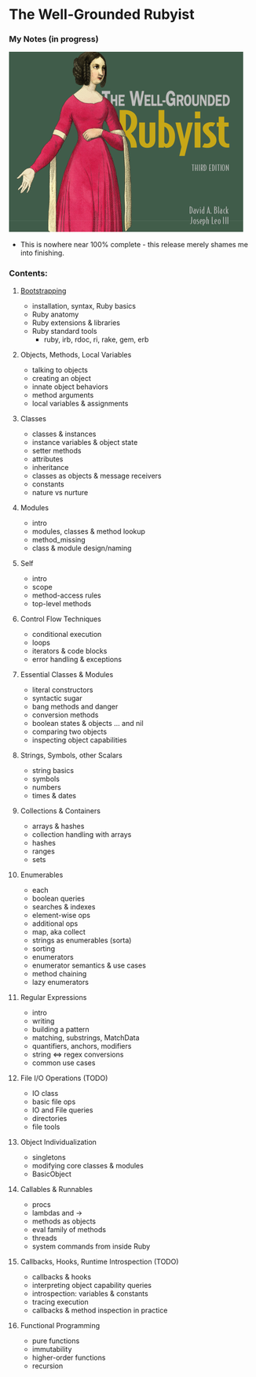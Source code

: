 # The Well-Grounded Rubyist
### My Notes (in progress)
![book-cover](px/book-cover.png)
- This is nowhere near 100% complete - this release merely shames me into finishing.

### Contents:
1. [Bootstrapping](ch01-bootstrap.ipynb)
    - installation, syntax, Ruby basics
    - Ruby anatomy
    - Ruby extensions & libraries
    - Ruby standard tools
        - ruby, irb, rdoc, ri, rake, gem, erb   
    
2. Objects, Methods, Local Variables
    - talking to objects
    - creating an object
    - innate object behaviors
    - method arguments
    - local variables & assignments
    
3. Classes
    - classes & instances
    - instance variables & object state
    - setter methods
    - attributes
    - inheritance
    - classes as objects & message receivers
    - constants
    - nature vs nurture
    
4. Modules
    - intro
    - modules, classes & method lookup
    - method_missing
    - class & module design/naming
    
5. Self
    - intro
    - scope
    - method-access rules
    - top-level methods
    
6. Control Flow Techniques
    - conditional execution
    - loops
    - iterators & code blocks
    - error handling & exceptions
    
7. Essential Classes & Modules
    - literal constructors
    - syntactic sugar
    - bang methods and danger
    - conversion methods
    - boolean states & objects ... and nil
    - comparing two objects
    - inspecting object capabilities
    
8. Strings, Symbols, other Scalars
    - string basics
    - symbols
    - numbers
    - times & dates
    
9. Collections & Containers
    - arrays & hashes
    - collection handling with arrays
    - hashes
    - ranges
    - sets
    
10. Enumerables
    - each
    - boolean queries
    - searches & indexes
    - element-wise ops
    - additional ops
    - map, aka collect
    - strings as enumerables (sorta)
    - sorting
    - enumerators
    - enumerator semantics & use cases
    - method chaining
    - lazy enumerators
    
11. Regular Expressions
    - intro
    - writing
    - building a pattern
    - matching, substrings, MatchData
    - quantifiers, anchors, modifiers
    - string <=> regex conversions
    - common use cases
    
12. File I/O Operations (TODO)
    - IO class
    - basic file ops
    - IO and File queries
    - directories
    - file tools
    
13. Object Individualization
    - singletons
    - modifying core classes & modules
    - BasicObject
    
14. Callables & Runnables
    - procs
    - lambdas and ->
    - methods as objects
    - eval family of methods
    - threads
    - system commands from inside Ruby
    
15. Callbacks, Hooks, Runtime Introspection (TODO)
    - callbacks & hooks
    - interpreting object capability queries
    - introspection: variables & constants
    - tracing execution
    - callbacks & method inspection in practice 
    
16. Functional Programming
    - pure functions
    - immutability
    - higher-order functions
    - recursion